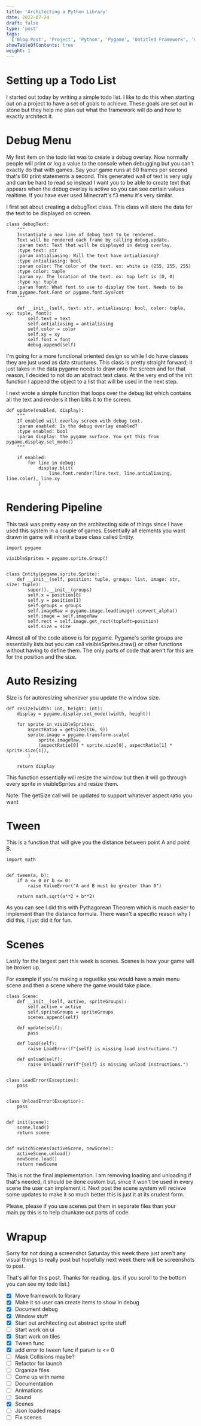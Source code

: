 ```yaml
---
title: 'Architecting a Python Library'
date: 2022-07-24
draft: false
type: 'post'
tags:
  ['Blog Post', 'Project', 'Python', 'Pygame', 'Untitled Framework', 'Game Dev']
showTableOfContents: true
weight: 1
---
```


# Setting up a Todo List

I started out today by writing a simple todo list. I like to do this when starting out on a project to have a set of goals to achieve. These goals are set out in stone but they help me plan out what the framework will do and how to exactly architect it.

# Debug Menu

My first item on the todo list was to create a debug overlay. Now normally people will print or log a value to the console when debugging but you can't exactly do that with games. Say your game runs at 60 frames per second that's 60 print statements a second. This generated wall of text is very ugly and can be hard to read so instead I want you to be able to create text that appears when the debug overlay is active so you can see certain values realtime. If you have ever used Minecraft's f3 menu it's very similar.

I first set about creating a debugText class. This class will store the data for the text to be displayed on screen.

```
class debugText:
    """
    Instantiate a new line of debug text to be rendered.
    Text will be rendered each frame by calling debug.update.
    :param text: Text that will be displayed in debug overlay.
    :type text: str
    :param antialiasing: Will the text have antialiasing?
    :type antialiasing: bool
    :param color: The color of the text. ex: white is (255, 255, 255)
    :type color: tuple
    :param xy: The location of the text. ex: top left is (0, 0)
    :type xy: tuple
    :param font: What font to use to display the text. Needs to be from pygame.font.Font or pygame.font.SysFont
    """

    def __init__(self, text: str, antialiasing: bool, color: tuple, xy: tuple, font):
        self.text = text
        self.antialiasing = antialiasing
        self.color = color
        self.xy = xy
        self.font = font
        debug.append(self)
```

I'm going for a more functional oriented design so while I do have classes they are just used as data structures. This class is pretty straight forward; it just takes in the data pygame needs to draw onto the screen and for that reason, I decided to not do an abstract text class. At the very end of the init function I append the object to a list that will be used in the next step.

I next wrote a simple function that loops over the debug list which contains all the text and renders it then blits it to the screen.

```
def update(enabled, display):
    """
    If enabled will overlay screen with debug text.
    :param enabled: Is the debug overlay enabled?
    :type enabled: bool
    :param display: the pygame surface. You get this from pygame.display.set_mode()
    """

    if enabled:
        for line in debug:
            display.blit(
                line.font.render(line.text, line.antialiasing, line.color), line.xy
            )
```

# Rendering Pipeline

This task was pretty easy on the architecting side of things since I have used this system in a couple of games.
Essentially all elements you want drawn in game will inherit a base class called Entity.

```
import pygame

visibleSprites = pygame.sprite.Group()


class Entity(pygame.sprite.Sprite):
    def __init__(self, position: tuple, groups: list, image: str, size: tuple):
        super().__init__(groups)
        self.x = position[0]
        self.y = position[1]
        self.groups = groups
        self.imageRaw = pygame.image.load(image).convert_alpha()
        self.image = self.imageRaw
        self.rect = self.image.get_rect(topleft=position)
        self.size = size
```

Almost all of the code above is for pygame.
Pygame's sprite groups are essentially lists but you can call visibleSprites.draw() or other functions without having to define them.
The only parts of code that aren't for this are for the position and the size.

# Auto Resizing

Size is for autoresizing whenever you update the window size.

```
def resize(width: int, height: int):
    display = pygame.display.set_mode((width, height))

    for sprite in visibleSprites:
        aspectRatio = getSize((16, 9))
        sprite.image = pygame.transform.scale(
            sprite.imageRaw,
            (aspectRatio[0] * sprite.size[0], aspectRatio[1] * sprite.size[1]),
        )

    return display
```

This function essentially will resize the window but then it will go through every sprite in visibleSprites and resize them.

Note: The getSize call will be updated to support whatever aspect ratio you want

# Tween

This is a function that will give you the distance between point A and point B.

```
import math


def tween(a, b):
    if a <= 0 or b <= 0:
        raise ValueError("A and B must be greater than 0")

    return math.sqrt(a**2 + b**2)
```

As you can see I did this with Pythagorean Theorem which is much easier to implement than the distance formula.
There wasn't a specific reason why I did this, I just did it for fun.

# Scenes

Lastly for the largest part this week is scenes.
Scenes is how your game will be broken up.

For example if you're making a roguelike you would have a main menu scene and then a scene where the game would take place.

```
class Scene:
    def __init__(self, active, spriteGroups):
        self.active = active
        self.spriteGroups = spriteGroups
        scenes.append(self)

    def update(self):
        pass

    def load(self):
        raise LoadError(f"{self} is missing load instructions.")

    def unload(self):
        raise UnloadError(f"{self} is missing unload instructions.")


class LoadError(Exception):
    pass


class UnloadError(Exception):
    pass


def init(scene):
    scene.load()
    return scene


def switchScenes(activeScene, newScene):
    activeScene.unload()
    newScene.load()
    return newScene
```

This is not the final implementation.
I am removing loading and unloading if that's needed, it should be done custom but, since it won't be used in every scene the user can implement it.
Next post the scene system will recieve some updates to make it so much better this is just it at its crudest form.

Please, please if you use scenes put them in separate files than your main.py this is to help chunkate out parts of code.

# Wrapup

Sorry for not doing a screenshot Saturday this week there just aren't any visual things to really post but hopefully next week there will be screenshots to post.

That's all for this post.
Thanks for reading.
(ps. if you scroll to the bottom you can see my todo list.)

- [x] Move framework to library
- [x] Make it so user can create items to show in debug
- [x] Document debug
- [x] Window stuff
- [x] Start out architecting out abstract sprite stuff
- [ ] Start work on ui
- [x] Start work on tiles
- [x] Tween func
- [x] add error to tween func if param is <= 0
- [ ] Mask Collisions maybe?
- [ ] Refactor for launch
- [ ] Organize files
- [ ] Come up with name
- [ ] Documentation
- [ ] Animations
- [ ] Sound
- [x] Scenes
- [ ] Json loaded maps
- [ ] Fix scenes
